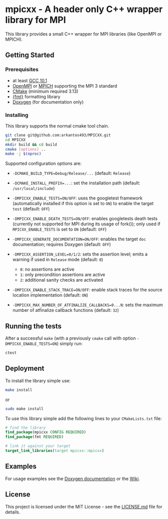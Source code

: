 # mpicxx - A header only C++ wrapper library for MPI

This library provides a small C++ wrapper for MPI libraries (like OpenMPI or MPICH).

## Getting Started

### Prerequisites

- at least [GCC 10.1](https://gcc.gnu.org/gcc-10/)
- [OpenMPI](https://www.open-mpi.org/) or [MPICH](https://www.mpich.org/) supporting the MPI 3 standard
- [CMake](https://cmake.org/) (minimum required 3.13)
- [{fmt}](https://github.com/fmtlib/fmt) formatting library
- [Doxygen](http://www.doxygen.nl/) (for documentation only)

### Installing

This library supports the normal cmake tool chain.
```bash
git clone git@github.com:arkantos493/MPICXX.git
cd MPICXX
mkdir build && cd build
cmake [options] ..
make -j $(nproc)
```
Supported configuration options are:
- `-DCMAKE_BUILD_TYPE=Debug/Release/...` (default: `Release`)

- `-DCMAKE_INSTALL_PREFIX=...`: set the installation path (default: `/usr/local/include`)

- `-DMPICXX_ENABLE_TESTS=ON/OFF`: uses the googletest framework (automatically installed if this option is set to `ON`) to enable the target `test` (default: `OFF`)

- `-DMPICXX_ENABLE_DEATH_TESTS=ON/OFF`: enables googletests death tests (currently not supported for MPI during its usage of fork()); only used if `MPICXX_ENABLE_TESTS` is set to `ON` (default: `OFF`)

- `-DMPICXX_GENERATE_DOCUMENTATION=ON/OFF`: enables the target `doc` documentation; requires Doxygen (default: `OFF`)

- `-DMPICXX_ASSERTION_LEVEL=0/1/2`: sets the assertion level; emits a warning if used in `Release` mode (default: `0`)
  - `0`: no assertions are active
  - `1`: only precondition assertions are active
  - `2`: additional sanity checks are activated
  
- `-DMPICXX_ENABLE_STACK_TRACE=ON/OFF`: enable stack traces for the source location implementation (default: `ON`)
  
- `-DMPICXX_MAX_NUMBER_OF_ATFINALIZE_CALLBACKS=0...N`: sets the maximum number of atfinalize callback functions (default: `32`)

## Running the tests

After a successful `make` (with a previously `cmake` call with option `-DMPICXX_ENABLE_TESTS=ON`) simply run:
```bash
ctest
```

## Deployment

To install the library simple use:
```bash
make install
```
or
```bash
sudo make install
```
To use this library simple add the following lines to your `CMakeLists.txt` file:
```cmake
# find the library
find_package(mpicxx CONFIG REQUIRED)
find_package(fmt REQUIRED)

# link it against your target
target_link_libraries(target mpicxx::mpicxx)
```

## Examples
For usage examples see the [Doxygen documentation](https://codedocs.xyz/arkantos493/MPICXX/) or the [Wiki](https://github.com/arkantos493/MPICXX/wiki).

## License

This project is licensed under the MIT License - see the [LICENSE.md](https://github.com/arkantos493/MPICXX) file for details.
